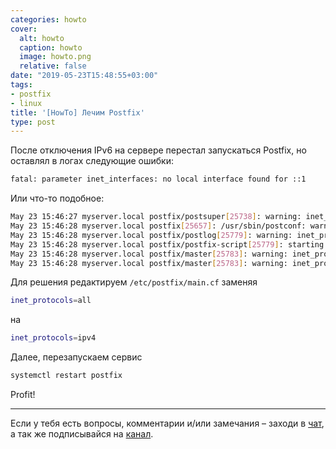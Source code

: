 ```yaml
---
categories: howto
cover:
  alt: howto
  caption: howto
  image: howto.png
  relative: false
date: "2019-05-23T15:48:55+03:00"
tags:
- postfix
- linux
title: '[HowTo] Лечим Postfix'
type: post
---
```


После отключения IPv6 на сервере перестал запускаться Postfix, но оставлял в логах следующие ошибки:

```bash
fatal: parameter inet_interfaces: no local interface found for ::1
```

Или что-то подобное:

```bash
May 23 15:46:27 myserver.local postfix/postsuper[25738]: warning: inet_protocols: disabling IPv6 name/address support: Address family not supported by protocol
May 23 15:46:28 myserver.local postfix[25657]: /usr/sbin/postconf: warning: inet_protocols: disabling IPv6 name/address support: Address family not supported by protocol
May 23 15:46:28 myserver.local postfix/postlog[25779]: warning: inet_protocols: disabling IPv6 name/address support: Address family not supported by protocol
May 23 15:46:28 myserver.local postfix/postfix-script[25779]: starting the Postfix mail system
May 23 15:46:28 myserver.local postfix/master[25783]: warning: inet_protocols: disabling IPv6 name/address support: Address family not supported by protocol
May 23 15:46:28 myserver.local postfix/master[25783]: warning: inet_protocols: disabling IPv6 name/address support: Address family not supported by protocol
```

Для решения редактируем `/etc/postfix/main.cf` заменяя

```bash
inet_protocols=all
```

на

```bash
inet_protocols=ipv4
```

Далее, перезапускаем сервис

```bash
systemctl restart postfix
```

Profit!

---
Если у тебя есть вопросы, комментарии и/или замечания – заходи в [чат](https://ttttt.me/jtprogru_chat), а так же подписывайся на [канал](https://ttttt.me/jtprogru_channel).
